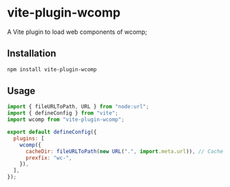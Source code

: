 # vite-plugin-wcomp

A Vite plugin to load web components of wcomp;

## Installation

```bash
npm install vite-plugin-wcomp
```

## Usage

```javascript
import { fileURLToPath, URL } from "node:url";
import { defineConfig } from "vite";
import wcomp from "vite-plugin-wcomp";

export default defineConfig({
  plugins: [
    wcomp({
      cacheDir: fileURLToPath(new URL(".", import.meta.url)), // Cache directory
      prexfix: "wc-",
    }),
  ],
});
```
